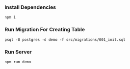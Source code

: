 ### Install Dependencies
```npm i```

### Run Migration For Creating Table  
```psql -U postgres -d demo -f src/migrations/001_init.sql```


### Run Server
```npm run demo```